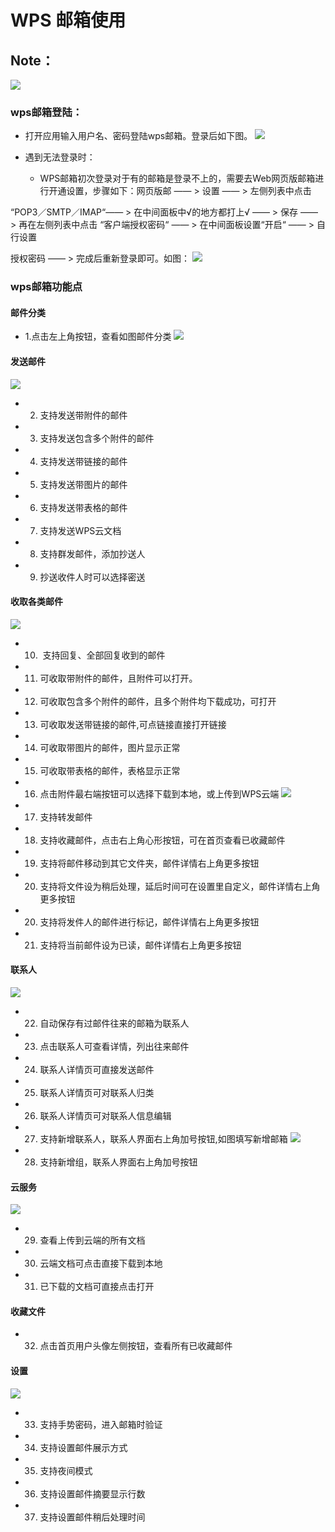 # WPS 邮箱使用
## Note：  
 ![](https://github.com/openthos/community-analysis/blob/master/pic/using-instractions-pic/wps-email.png)

### wps邮箱登陆：  
- 打开应用输入用户名、密码登陆wps邮箱。登录后如下图。
 ![](https://github.com/openthos/community-analysis/blob/master/pic/using-instractions-pic/tmp_4543-Screenshot_2016-12-27-15-54-231526350674.png) 
 
- 遇到无法登录时：
  - WPS邮箱初次登录对于有的邮箱是登录不上的，需要去Web网页版邮箱进行开通设置，步骤如下：网页版邮 —— > 设置 —— > 左侧列表中点击

“POP3／SMTP／IMAP“—— > 在中间面板中√的地方都打上√ —— > 保存 —— > 再在左侧列表中点击 “客户端授权密码“ —— > 在中间面板设置“开启“  —— > 自行设置

授权密码 —— > 完成后重新登录即可。如图：
 ![](https://github.com/openthos/community-analysis/blob/master/pic/WPSpic/tmp_4426-Screenshot_2017-01-05-11-17-56-464580284.png)

### wps邮箱功能点

#### 邮件分类
- 1.点击左上角按钮，查看如图邮件分类
![](https://github.com/openthos/community-analysis/blob/master/pic/using-instractions-pic/wps_type.png)

#### 发送邮件
![](https://github.com/openthos/community-analysis/blob/master/pic/using-instractions-pic/wps_send.png)
- 2. 支持发送带附件的邮件
- 3. 支持发送包含多个附件的邮件
- 4. 支持发送带链接的邮件
- 5. 支持发送带图片的邮件
- 6. 支持发送带表格的邮件
- 7. 支持发送WPS云文档
- 8. 支持群发邮件，添加抄送人
- 9. 抄送收件人时可以选择密送

#### 收取各类邮件
![](https://github.com/openthos/community-analysis/blob/master/pic/using-instractions-pic/wps_get.png)
- 10.  支持回复、全部回复收到的邮件
- 11. 可收取带附件的邮件，且附件可以打开。
- 12. 可收取包含多个附件的邮件，且多个附件均下载成功，可打开
- 13. 可收取发送带链接的邮件,可点链接直接打开链接
- 14. 可收取带图片的邮件，图片显示正常
- 15. 可收取带表格的邮件，表格显示正常
- 16. 点击附件最右端按钮可以选择下载到本地，或上传到WPS云端
![](https://github.com/openthos/community-analysis/blob/master/pic/using-instractions-pic/wps_download.png)
- 17. 支持转发邮件
- 18. 支持收藏邮件，点击右上角心形按钮，可在首页查看已收藏邮件
- 19. 支持将邮件移动到其它文件夹，邮件详情右上角更多按钮
- 20. 支持将文件设为稍后处理，延后时间可在设置里自定义，邮件详情右上角更多按钮
- 20. 支持将发件人的邮件进行标记，邮件详情右上角更多按钮
- 21. 支持将当前邮件设为已读，邮件详情右上角更多按钮

#### 联系人
![](https://github.com/openthos/community-analysis/blob/master/pic/using-instractions-pic/wps_connect.png)
- 22. 自动保存有过邮件往来的邮箱为联系人
- 23. 点击联系人可查看详情，列出往来邮件
- 24. 联系人详情页可直接发送邮件
- 25. 联系人详情页可对联系人归类
- 26. 联系人详情页可对联系人信息编辑
- 27. 支持新增联系人，联系人界面右上角加号按钮,如图填写新增邮箱
![](https://github.com/openthos/community-analysis/blob/master/pic/using-instractions-pic/wps_new.png)
- 28. 支持新增组，联系人界面右上角加号按钮

#### 云服务
![](https://github.com/openthos/community-analysis/blob/master/pic/using-instractions-pic/wps_cloud.png)
- 29. 查看上传到云端的所有文档
- 30. 云端文档可点击直接下载到本地
- 31. 已下载的文档可直接点击打开

#### 收藏文件
- 32. 点击首页用户头像左侧按钮，查看所有已收藏邮件

#### 设置
![](https://github.com/openthos/community-analysis/blob/master/pic/using-instractions-pic/wps_setting.png)
- 33. 支持手势密码，进入邮箱时验证
- 34. 支持设置邮件展示方式
- 35. 支持夜间模式
- 36. 支持设置邮件摘要显示行数
- 37. 支持设置邮件稍后处理时间
